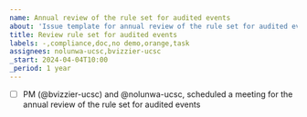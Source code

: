 ```yaml
---
name: Annual review of the rule set for audited events
about: 'Issue template for annual review of the rule set for audited events'
title: Review rule set for audited events
labels: -,compliance,doc,no demo,orange,task
assignees: nolunwa-ucsc,bvizzier-ucsc
_start: 2024-04-04T10:00
_period: 1 year
---
```

- [ ] PM (@bvizzier-ucsc) and @nolunwa-ucsc, scheduled a meeting for the annual review of the rule set for audited events

